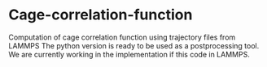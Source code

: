 # Cage-correlation-function
Computation of cage correlation function using trajectory files from LAMMPS
The python version is ready to be used as a postprocessing tool. 
We are currently working in the implementation if this code in LAMMPS.
